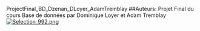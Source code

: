  ProjectFinal_BD_Dzenan_DLoyer_AdamTremblay
##Auteurs: Projet Final du cours Base de données par Dominique Loyer et Adam Tremblay
<a href="http://nimga.fr/v/7FkNf" target="_blank"><img src="http://nimga.fr/m/7FkNf.png" alt="Selection_992.png" title="nimga.fr - Héberger images" border="0" /></a>
